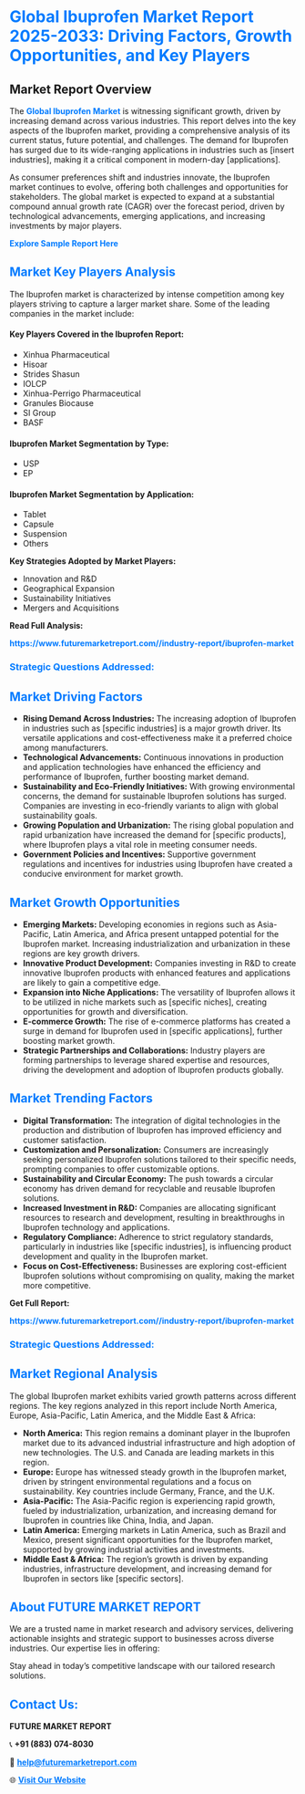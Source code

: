 <h1 style="color: #007BFF;">Global Ibuprofen Market Report 2025-2033: Driving Factors, Growth Opportunities, and Key Players</h1>

<section id="overview">
<h2>Market Report Overview</h2>
<p>The <a href="https://www.futuremarketreport.com//industry-report/ibuprofen-market" style="color: #007BFF; text-decoration: none;"><strong>Global Ibuprofen Market</strong></a> is witnessing significant growth, driven by increasing demand across various industries. This report delves into the key aspects of the Ibuprofen market, providing a comprehensive analysis of its current status, future potential, and challenges. The demand for Ibuprofen has surged due to its wide-ranging applications in industries such as [insert industries], making it a critical component in modern-day [applications].</p>
<p>As consumer preferences shift and industries innovate, the Ibuprofen market continues to evolve, offering both challenges and opportunities for stakeholders. The global market is expected to expand at a substantial compound annual growth rate (CAGR) over the forecast period, driven by technological advancements, emerging applications, and increasing investments by major players.</p>
</section>

<section id="overview">
<p><a href="https://www.futuremarketreport.com//request-sample/reportId=80031" style="color: #007BFF; text-decoration: none;"><strong>Explore Sample Report Here</strong></a></p>
</section>

<section id="key-players">
<h2 style="color: #007BFF;">Market Key Players Analysis</h2>
<p>The Ibuprofen market is characterized by intense competition among key players striving to capture a larger market share. Some of the leading companies in the market include:</p>
<h4>Key Players Covered in the Ibuprofen Report:</h4>
<ul><li>Xinhua Pharmaceutical</li><li>Hisoar</li><li>Strides Shasun</li><li>IOLCP</li><li>Xinhua-Perrigo Pharmaceutical</li><li>Granules Biocause</li><li>SI Group</li><li>BASF</li></ul>
<h4>Ibuprofen Market Segmentation by Type:</h4>
<ul><li>USP</li><li>EP</li></ul>

<h4>Ibuprofen Market Segmentation by Application:</h4>
<ul><li>Tablet</li><li>Capsule</li><li>Suspension</li><li>Others</li></ul>
<p><strong>Key Strategies Adopted by Market Players:</strong></p>
<ul>
<li>Innovation and R&D</li>
<li>Geographical Expansion</li>
<li>Sustainability Initiatives</li>
<li>Mergers and Acquisitions</li>
</ul>
</section>

<section>
<p><strong>Read Full Analysis: </strong></p><a href="https://www.futuremarketreport.com//industry-report/ibuprofen-market" style="color: #007BFF; text-decoration: none;"><strong>https://www.futuremarketreport.com//industry-report/ibuprofen-market</strong></a>
<h3 style="color: #007BFF;">Strategic Questions Addressed:</h3>
</section>

<section id="driving-factors">
<h2 style="color: #007BFF;">Market Driving Factors</h2>
<ul>
<li><strong>Rising Demand Across Industries:</strong> The increasing adoption of Ibuprofen in industries such as [specific industries] is a major growth driver. Its versatile applications and cost-effectiveness make it a preferred choice among manufacturers.</li>
<li><strong>Technological Advancements:</strong> Continuous innovations in production and application technologies have enhanced the efficiency and performance of Ibuprofen, further boosting market demand.</li>
<li><strong>Sustainability and Eco-Friendly Initiatives:</strong> With growing environmental concerns, the demand for sustainable Ibuprofen solutions has surged. Companies are investing in eco-friendly variants to align with global sustainability goals.</li>
<li><strong>Growing Population and Urbanization:</strong> The rising global population and rapid urbanization have increased the demand for [specific products], where Ibuprofen plays a vital role in meeting consumer needs.</li>
<li><strong>Government Policies and Incentives:</strong> Supportive government regulations and incentives for industries using Ibuprofen have created a conducive environment for market growth.</li>
</ul>
</section>

<section id="growth-opportunities">
<h2 style="color: #007BFF;">Market Growth Opportunities</h2>
<ul>
<li><strong>Emerging Markets:</strong> Developing economies in regions such as Asia-Pacific, Latin America, and Africa present untapped potential for the Ibuprofen market. Increasing industrialization and urbanization in these regions are key growth drivers.</li>
<li><strong>Innovative Product Development:</strong> Companies investing in R&D to create innovative Ibuprofen products with enhanced features and applications are likely to gain a competitive edge.</li>
<li><strong>Expansion into Niche Applications:</strong> The versatility of Ibuprofen allows it to be utilized in niche markets such as [specific niches], creating opportunities for growth and diversification.</li>
<li><strong>E-commerce Growth:</strong> The rise of e-commerce platforms has created a surge in demand for Ibuprofen used in [specific applications], further boosting market growth.</li>
<li><strong>Strategic Partnerships and Collaborations:</strong> Industry players are forming partnerships to leverage shared expertise and resources, driving the development and adoption of Ibuprofen products globally.</li>
</ul>
</section>

<section id="trending-factors">
<h2 style="color: #007BFF;">Market Trending Factors</h2>
<ul>
<li><strong>Digital Transformation:</strong> The integration of digital technologies in the production and distribution of Ibuprofen has improved efficiency and customer satisfaction.</li>
<li><strong>Customization and Personalization:</strong> Consumers are increasingly seeking personalized Ibuprofen solutions tailored to their specific needs, prompting companies to offer customizable options.</li>
<li><strong>Sustainability and Circular Economy:</strong> The push towards a circular economy has driven demand for recyclable and reusable Ibuprofen solutions.</li>
<li><strong>Increased Investment in R&D:</strong> Companies are allocating significant resources to research and development, resulting in breakthroughs in Ibuprofen technology and applications.</li>
<li><strong>Regulatory Compliance:</strong> Adherence to strict regulatory standards, particularly in industries like [specific industries], is influencing product development and quality in the Ibuprofen market.</li>
<li><strong>Focus on Cost-Effectiveness:</strong> Businesses are exploring cost-efficient Ibuprofen solutions without compromising on quality, making the market more competitive.</li>
</ul>
</section>

<section>
<p><strong>Get Full Report: </strong></p><a href="https://www.futuremarketreport.com//industry-report/ibuprofen-market" style="color: #007BFF; text-decoration: none;"><strong>https://www.futuremarketreport.com//industry-report/ibuprofen-market</strong></a>
<h3 style="color: #007BFF;">Strategic Questions Addressed:</h3>
</section>


<section id="regional-analysis">
<h2 style="color: #007BFF;">Market Regional Analysis</h2>
<p>The global Ibuprofen market exhibits varied growth patterns across different regions. The key regions analyzed in this report include North America, Europe, Asia-Pacific, Latin America, and the Middle East & Africa:</p>
<ul>
<li><strong>North America:</strong> This region remains a dominant player in the Ibuprofen market due to its advanced industrial infrastructure and high adoption of new technologies. The U.S. and Canada are leading markets in this region.</li>
<li><strong>Europe:</strong> Europe has witnessed steady growth in the Ibuprofen market, driven by stringent environmental regulations and a focus on sustainability. Key countries include Germany, France, and the U.K.</li>
<li><strong>Asia-Pacific:</strong> The Asia-Pacific region is experiencing rapid growth, fueled by industrialization, urbanization, and increasing demand for Ibuprofen in countries like China, India, and Japan.</li>
<li><strong>Latin America:</strong> Emerging markets in Latin America, such as Brazil and Mexico, present significant opportunities for the Ibuprofen market, supported by growing industrial activities and investments.</li>
<li><strong>Middle East & Africa:</strong> The region’s growth is driven by expanding industries, infrastructure development, and increasing demand for Ibuprofen in sectors like [specific sectors].</li>
</ul>
</section>

<footer>
<h2 style="color: #007BFF;">About FUTURE MARKET REPORT</h2>
<p>We are a trusted name in market research and advisory services, delivering actionable insights and strategic support to businesses across diverse industries. Our expertise lies in offering:</p>

<p>Stay ahead in today’s competitive landscape with our tailored research solutions.</p>

<h2 style="color: #007BFF;">Contact Us:</h2>
<p><strong>FUTURE MARKET REPORT</strong></p>
<p>📞 <strong>+91 (883) 074-8030</strong></p>
<p>📧 <strong><a href="mailto:help@futuremarketreport.com" style="color: #007BFF;">help@futuremarketreport.com</a></strong></p>
<p>🌐 <strong><a href="https://www.futuremarketreport.com/" style="color: #007BFF;">Visit Our Website</a></strong></p>
</footer>